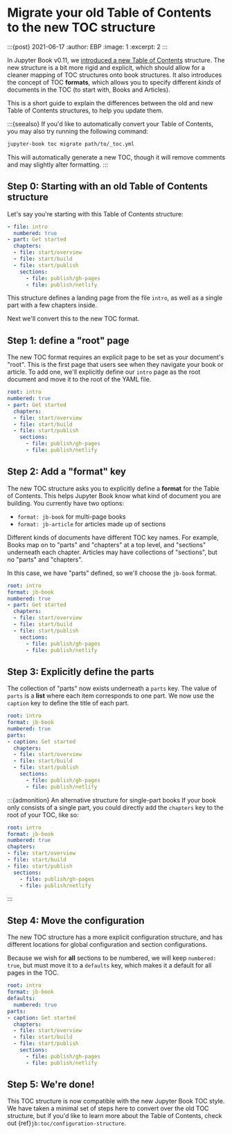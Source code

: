 # Migrate your old Table of Contents to the new TOC structure

:::{post} 2021-06-17
:author: EBP
:image: 1
:excerpt: 2
:::

In Jupyter Book v0.11, we [introduced a new Table of Contents](https://jupyterbook.org/reference/_changelog.html#v0-11-0) structure.
The new structure is a bit more rigid and explicit, which should allow for a cleaner mapping of TOC structures onto book structures.
It also introduces the concept of TOC **formats**, which allows you to specify different _kinds_ of documents in the TOC (to start with, Books and Articles).

This is a short guide to explain the differences between the old and new Table of Contents structures, to help you update them.

:::{seealso}
If you'd like to automatically convert your Table of Contents, you may also try running the following command:

```bash
jupyter-book toc migrate path/to/_toc.yml
```

This will automatically generate a new TOC, though it will remove comments and may slightly alter formatting.
:::

## Step 0: Starting with an old Table of Contents structure

Let's say you're starting with this Table of Contents structure:

```yaml
- file: intro
  numbered: true
- part: Get started
  chapters:
  - file: start/overview
  - file: start/build
  - file: start/publish
    sections:
      - file: publish/gh-pages
      - file: publish/netlify
```

This structure defines a landing page from the file `intro`, as well as a single part with a few chapters inside.

Next we'll convert this to the new TOC format.

## Step 1: define a "root" page

The new TOC format requires an explicit page to be set as your document's "root".
This is the first page that users see when they navigate your book or article.
To add one, we'll explicitly define our `intro` page as the root document and move it to the root of the YAML file.

```yaml
root: intro
numbered: true
- part: Get started
  chapters:
  - file: start/overview
  - file: start/build
  - file: start/publish
    sections:
      - file: publish/gh-pages
      - file: publish/netlify
```

## Step 2: Add a "format" key

The new TOC structure asks you to explicitly define a **format** for the Table of Contents.
This helps Jupyter Book know what kind of document you are building.
You currently have two options:

- `format: jb-book` for multi-page books
- `format: jb-article` for articles made up of sections

Different kinds of documents have different TOC key names.
For example, Books map on to "parts" and "chapters" at a top level, and "sections" underneath each chapter.
Articles may have collections of "sections", but no "parts" and "chapters".

In this case, we have "parts" defined, so we'll choose the `jb-book` format.

```yaml
root: intro
format: jb-book
numbered: true
- part: Get started
  chapters:
  - file: start/overview
  - file: start/build
  - file: start/publish
    sections:
      - file: publish/gh-pages
      - file: publish/netlify
```

## Step 3: Explicitly define the parts

The collection of "parts" now exists underneath a `parts` key.
The value of `parts` is a **list** where each item corresponds to one part.
We now use the `caption` key to define the title of each part.

```yaml
root: intro
format: jb-book
numbered: true
parts:
- caption: Get started
  chapters:
  - file: start/overview
  - file: start/build
  - file: start/publish
    sections:
      - file: publish/gh-pages
      - file: publish/netlify
```

:::{admonition} An alternative structure for single-part books
If your book only consists of a single part, you could directly add the `chapters` key to the root of your TOC, like so:

```yaml
root: intro
format: jb-book
numbered: true
chapters:
- file: start/overview
- file: start/build
- file: start/publish
  sections:
    - file: publish/gh-pages
    - file: publish/netlify
```
:::

## Step 4: Move the configuration

The new TOC structure has a more explicit configuration structure, and has different locations for global configuration and section configurations.

Because we wish for **all** sections to be numbered, we will keep `numbered: true`, but must move it to a `defaults` key, which makes it a default for all pages in the TOC.


```yaml
root: intro
format: jb-book
defaults:
  numbered: true
parts:
- caption: Get started
  chapters:
  - file: start/overview
  - file: start/build
  - file: start/publish
    sections:
      - file: publish/gh-pages
      - file: publish/netlify
```

## Step 5: We're done!

This TOC structure is now compatible with the new Jupyter Book TOC style.
We have taken a minimal set of steps here to convert over the old TOC structure, but if you'd like to learn more about the Table of Contents, check out {ref}`jb:toc/configuration-structure`.